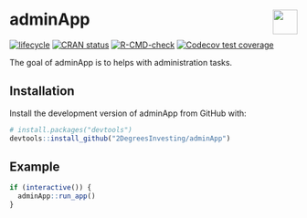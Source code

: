 
<!-- README.md is generated from README.Rmd. Please edit that file -->

# adminApp <a href='https://github.com/2DegreesInvesting/r2dii.usethis'><img src='https://imgur.com/A5ASZPE.png' align='right' height='43' /></a>

<!-- badges: start -->

[![lifecycle](https://img.shields.io/badge/lifecycle-experimental-orange.svg)](https://www.tidyverse.org/lifecycle/#experimental)
[![CRAN
status](https://www.r-pkg.org/badges/version/adminApp)](https://CRAN.R-project.org/package=adminApp)
[![R-CMD-check](https://github.com/2DegreesInvesting/adminApp/workflows/R-CMD-check/badge.svg)](https://github.com/2DegreesInvesting/adminApp/actions)
[![Codecov test
coverage](https://codecov.io/gh/2DegreesInvesting/adminApp/branch/master/graph/badge.svg)](https://codecov.io/gh/2DegreesInvesting/adminApp?branch=master)
<!-- badges: end -->

The goal of adminApp is to helps with administration tasks.

## Installation

Install the development version of adminApp from GitHub with:

``` r
# install.packages("devtools")
devtools::install_github("2DegreesInvesting/adminApp")
```

## Example

``` r
if (interactive()) {
  adminApp::run_app()
}
```
